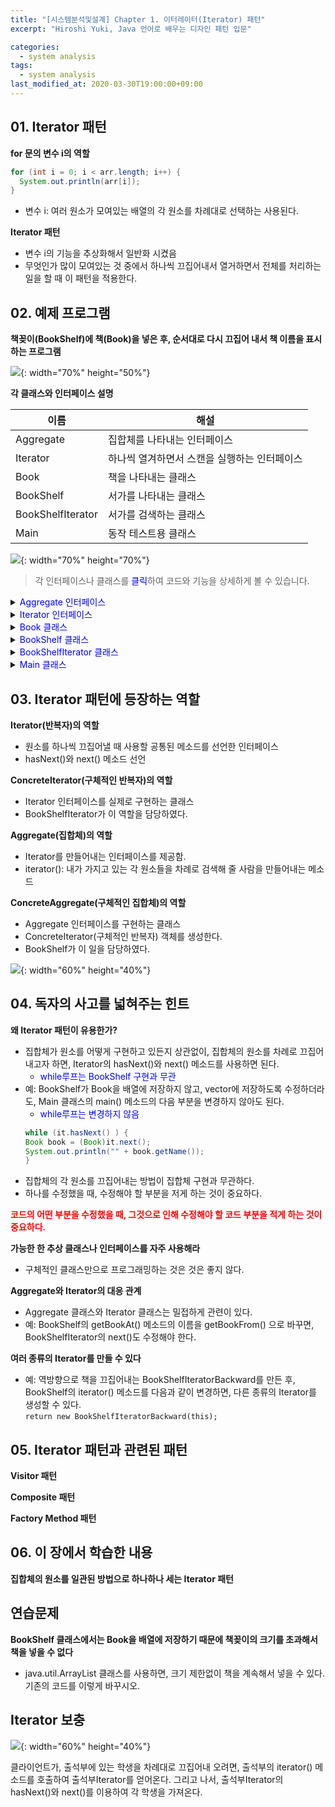 ```yaml
---
title: "[시스템분석및설계] Chapter 1. 이터레이터(Iterator) 패턴" 
excerpt: "Hiroshi Yuki, Java 언어로 배우는 디자인 패턴 입문"  

categories: 
  - system analysis
tags:
  - system analysis
last_modified_at: 2020-03-30T19:00:00+09:00  
---  
```


## 01. Iterator 패턴  

**for 문의 변수 i의 역할**  

```java
for (int i = 0; i < arr.length; i++) {
  System.out.println(arr[i]);
}
```  
  - 변수 i: 여러 원소가 모여있는 배열의 각 원소를 차례대로 선택하는 사용된다.  

**Iterator 패턴**
  - 변수 i의 기능을 추상화해서 일반화 시켰음
  - 무엇인가 많이 모여있는 것 중에서 하나씩 끄집어내서 열거하면서 전체를 처리하는 일을 할 때 이 패턴을 적용한다.  

## 02. 예제 프로그램  

**책꽂이(BookShelf)에 책(Book)을 넣은 후, 순서대로 다시 끄집어 내서 책 이름을 표시하는 프로그램**  

![](https://eliotjang.github.io/assets/images/system-analysis/ch01-1.png){: width="70%" height="50%"}  

**각 클래스와 인터페이스 설명**  

|이름|해설|
|----|----|
|Aggregate|집합체를 나타내는 인터페이스|
|Iterator|하나씩 열겨하면서 스캔을 실행하는 인터페이스|
|Book|책을 나타내는 클래스|
|BookShelf|서가를 나타내는 클래스|
|BookShelfIterator|서가를 검색하는 클래스|
|Main|동작 테스트용 클래스|  

![](https://eliotjang.github.io/assets/images/system-analysis/ch01-2.png){: width="70%" height="70%"}   

> 각 인터페이스나 클래스를 <font color="blue">클릭</font>하여 코드와 기능을 상세하게 볼 수 있습니다.  
<details>
<summary><font color="blue">Aggregate 인터페이스</font></summary>
<div markdown="1">

**Aggregate 인터페이스 (sample/Aggregate.java)**  
  - iterator(): 집합체에 대응하는 Iterator 한 개를 생성하는데 사용될 메소드
      - 어떤 집합체 원소를 하나씩 열거하거나 조사하고자 할 때 이 메소드를 사용해서 Iterator 인터페이스를 구현한 클래스의 인스턴스를 한 개 얻어온다.  

```java
public interface Aggregate {
  public abstract Iterator iterator();
}
```  

</div>
</details>  

<details>
<summary><font color="blue">Iterator 인터페이스</font></summary>
<div markdown="1">

**Iterator 인터페이스 (sample/Iterator.java)**  
  - 집합체의 원소를 하나하나 끄집어내는 루프 변수와 같은 역할을 한다.
  - hasNext(): 다음 원소가 존재하는지 조사할 때 사용하는 메소드
      - 반환형은 boolean (마지막 원소에 도달하면 false를 반환함)
  - next(): 다음 원소를 얻어올 때 사용하는 메소드
      - 반환형은 Object  

```java
public interface Iterator {
  public abastract boolean hasNext();
  publci abstract Object next();
}
```
</div>
</details>  

<details>
<summary><font color="blue">Book 클래스</font></summary>
<div markdown="1">

**Book 클래스(sample/Book.java)**  
  - 책을 나타내는 클래스
  - name 속성: 책이름을 저장하는 변수
  - getName(): 책의 이름을 얻어올 때 호출하는 메소드  

```java
public class Book {
  private String name;
  public Book(String name) {
    this.name = name;
  }
  public String getName() {
    return name;
  }
}
```  

</div>
</details>

<details>
<summary><font color="blue">BookShelf 클래스</font></summary>
<div markdown="1">

**BookShelf 클래스 (sample/BookShelf.java)**  
  - 책꽂이를 나타내는 클래스 = 집합체(aggregate)
  - Aggregate 인터페이스를 구현하였다.
      - BookShelf 클래스는, iterator() 메소드의 구현 부분을 제공한다.
      - BookShelf 클래스는, 이 외에 다른 추가의 메소드도 제공한다.
  - books 필드: Book의 배열
      - 이 배열의 크기는, 생성자(BookShelf()) 호출 시 지정된다.
      - private으로 선언된 이유는, 클래스 외부에서 이 필드를 변경하지 못하게 하기 위해서이다.
  - appendBook(): 책 한권을 서가에 추가하는 메소드
  - getLength(): 현재 책꽂이에 있는 책의 개수를 반환하는 메소드
  - iterator(): 책꽂이의 책 하나하나를 끄집어내는 일을 하는 BookShelfIterator를 생성하는 메소드  

```java
public class BookShelf implements Aggregate {
  private Book[] books;
  private int last = 0;
  public BookShelf(int maxsize) {
    this.books  = new Book[maxsize];
  }
  public Book getBookAt(int index) {
    return books[index];
  }
  public void appendBook(Book book) {
    this.books[last] = book;
    last++;
  }
  public int getLength() {
    return last;
  }
  public Iterator iterator() {
    return new BookShelfIterator(this);
  }
}
```  

</div>
</details>

<details>
<summary><font color="blue">BookShelfIterator 클래스</font></summary>
<div markdown="1">

**BookShelfIterator 클래스 (sample/BookShelfIterator.java)**  
  - 책꽂이(BookShelf)에 있는 책들을 하나씩 끄집어내는 일을 하는 클래스
  - Iterator 인터페이스를 구현하였다.
      - hasNext()와 next() 메소드를 구현함.
  - BookShelf 필드: BookShelfIterator가 검색할 책꽂이를 가리키는 변수(생성자에서 넘겨받은 BookShelf의 인스턴스를 가지고 있음)
  - index 필드: 책꽂이에서의 현재 책을 가리키는 변수
  - hasNext(): 다음 책이 있으면 true, 없으면 false를 반환함
  - next(): 현재 가리키고 있는 책을 반환하고, 다음 책을 가리키는 메소드  

```java
public class BookShelfIterator implements Iterator {
  private BookeShelf bookShelf;
  private int index;
  public BookShelfIterator(BookShelf bookShelf) {
    this.bookShelf = bookShelf;
    this.index = 0;
  }
  public boolean hasNext() {
    if (index < bookShelf.getLength()) {
      return true;
    } else {
      return false;
    }
  }
  public Object next() {
    Book book = bookShelf.getBookAt(index);
    index++;
    return book;
  }
}
```  

</div>
</details>

<details>
<summary><font color="blue">Main 클래스</font></summary>
<div markdown="1">

**Main 클래스 (sample/Main.java)**  
  - main()
      1. 책 4권을 책꽂이 넣는다.
      2. 책꽂이의 책을 하나씩 끄집어낼 Iterator를 얻는다.
	  - `Iterator it = bookShelf.iterator();`
      3. Iterator의 hasNext()와 next() 메소드를 이용하여 책을 하나씩 끄집어내서 책의 이름을 출력한다.  

```java
import java.util.*;

public class Main {
  public static void main(String[] args) {
    BookShelf bookShelf = new BookShelf(4);
    bookShelf.appendBook(new Book("Around the World in 80 Days"));
    bookShelf.appendBook(new Book("Bible"));
    bookShelf.appendBook(new Book("Cinderella"));
    bookShelf.appendBook(new Book("Daddy-Long-Legs"));
    Iterator it = bookShelf.iterator();
    while (it.hasNext()) {
      Book book = (Book)it.next();
      System.out.println(book.getName());
    }
  }
}
```  

</div>
</details>

## 03. Iterator 패턴에 등장하는 역할  

**Iterator(반복자)의 역할**  
  - 원소를 하나씩 끄집어낼 때 사용할 공통된 메소드를 선언한 인터페이스
  - hasNext()와 next() 메소드 선언  

**ConcreteIterator(구체적인 반복자)의 역할**  
  - Iterator 인터페이스를 실제로 구현하는 클래스
  - BookShelfIterator가 이 역할을 담당하였다.  

**Aggregate(집합체)의 역할**  
  - Iterator를 만들어내는 인터페이스를 제공함.
  - iterator(): 내가 가지고 있는 각 원소들을 차례로 검색해 줄 사람을 만들어내는 메소드  

**ConcreteAggregate(구체적인 집합체)의 역할**  
  - Aggregate 인터페이스를 구현하는 클래스
  - ConcreteIterator(구체적인 반복자) 객체를 생성한다.
  - BookShelf가 이 일을 담당하였다.

![](https://eliotjang.github.io/assets/images/system-analysis/ch01-3.png){: width="60%" height="40%"}  


## 04. 독자의 사고를 넓혀주는 힌트  

**왜 Iterator 패턴이 유용한가?**  
  - 집합체가 원소를 어떻게 구현하고 있든지 상관없이, 집합체의 원소를 차례로 끄집어내고자 하면, Iterator의 hasNext()와 next() 메소드를 사용하면 된다.
      - <font color="blue">while루프는 BookShelf 구현과 무관</font>
  - 예: BookShelf가 Book을 배열에 저장하지 않고, vector에 저장하도록 수정하더라도, Main 클래스의 main() 메소드의 다음 부분을 변경하지 않아도 된다.
      - <font color="blue">while루프는 변경하지 않음</font>
      ```java
      while (it.hasNext() ) {
	Book book = (Book)it.next();
	System.out.println("" + book.getName());
      }
      ```  
  - 집합체의 각 원소를 끄집어내는 방법이 집합체 구현과 무관하다.
  - 하나를 수정했을 때, 수정해야 할 부분을 저게 하는 것이 중요하다.  



**<font color="red">코드의 어떤 부분을 수정했을 때, 그것으로 인해 수정해야 할 코드 부분을 적게 하는 것이 중요하다.</font>**  

**가능한 한 추상 클래스나 인터페이스를 자주 사용해라**  
  - 구체적인 클래스만으로 프로그래밍하는 것은 것은 좋지 않다.  

**Aggregate와 Iterator의 대응 관계**  
  - Aggregate 클래스와 Iterator 클래스는 밀접하게 관련이 있다.
  - 예: BookShelf의 getBookAt() 메소드의 이름을 getBookFrom() 으로 바꾸면, BookShelfIterator의 next()도 수정해야 한다.  

**여러 종류의 Iterator를 만들 수 있다**
  - 예: 역방향으로 책을 끄집어내는 BookShelfIteratorBackward를 만든 후, BookShelf의 iterator() 메소드를 다음과 같이 변경하면, 다른 종류의 Iterator를 생성할 수 있다.  
  `return new BookShelfIteratorBackward(this);`  


## 05. Iterator 패턴과 관련된 패턴  

**Visitor 패턴**  

**Composite 패턴**  

**Factory Method 패턴**  


## 06. 이 장에서 학습한 내용  

**집합체의 원소를 일관된 방법으로 하나하나 세는 Iterator 패턴**  


## 연습문제  

**BookShelf 클래스에서는 Book을 배열에 저장하기 때문에 책꽂이의 크기를 초과해서 책을 넣을 수 없다**
  - java.util.ArrayList 클래스를 사용하면, 크기 제한없이 책을 계속해서 넣을 수 있다. 기존의 코드를 이렇게 바꾸시오.  


## Iterator 보충  


![](https://eliotjang.github.io/assets/images/system-analysis/ch01-4.png){: width="60%" height="40%"}  

클라이언트가, 출석부에 있는 학생을 차례대로 끄집어내 오려면, 출석부의 iterator() 메소드를 호출하여 출석부Iterator를 얻어온다. 그리고 나서, 출석부Iterator의 hasNext()와 next()를 이용하여 각 학생을 가져온다.  











